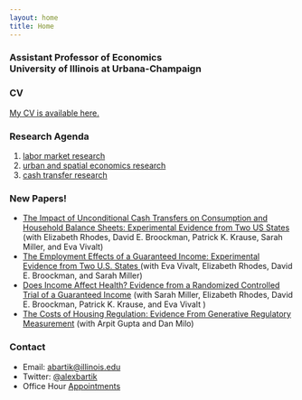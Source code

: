 ```yaml
---
layout: home
title: Home
---
```



### Assistant Professor of Economics <br> University of Illinois at Urbana-Champaign

### CV
[My CV is available here.](cv/bartikcv.pdf)

### Research Agenda
1.  [labor market research](papers.html#labor)
2.  [urban and spatial economics research](papers.html#urban)
3.  [cash transfer research](papers.html#cash)

### New Papers!
-  [The Impact of Unconditional Cash Transfers on Consumption and Household Balance Sheets: Experimental Evidence from Two US States](papers/ORUS_Consumption.pdf) (with Elizabeth Rhodes, David E. Broockman, Patrick K. Krause, Sarah Miller, and Eva Vivalt)
-  [The Employment Effects of a Guaranteed Income: Experimental Evidence from Two U.S. States ](papers/ORUS_Employment.pdf) (with Eva Vivalt, Elizabeth Rhodes, David E. Broockman, and Sarah Miller)
-  [Does Income Affect Health? Evidence from a Randomized Controlled Trial of a Guaranteed Income](papers/ORUS_Health.pdf) (with Sarah Miller, Elizabeth Rhodes, David E. Broockman, Patrick K. Krause, and Eva Vivalt )
-  [The Costs of Housing Regulation: Evidence From
Generative Regulatory Measurement](papers/ai_Zoning_NBER_Jul15.pdf) (with Arpit Gupta and Dan Milo)

### Contact
- Email: abartik@illinois.edu
- Twitter: [@alexbartik](https://twitter.com/alexbartik)
- Office Hour [Appointments](https://app.usemotion.com/meet/alex-bartik/bartik-office-hours)